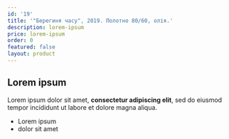 ```yaml
---
id: '19'
title: '"Берегиня часу", 2019. Полотно 80/60, олія.'
description: lorem-ipsum
price: lorem-ipsum
order: 0
featured: false
layout: product
---
```

## Lorem ipsum

Lorem ipsum dolor sit amet, **consectetur adipiscing elit**, sed do eiusmod tempor incididunt ut labore et dolore magna aliqua.

- Lorem ipsum
- dolor sit amet